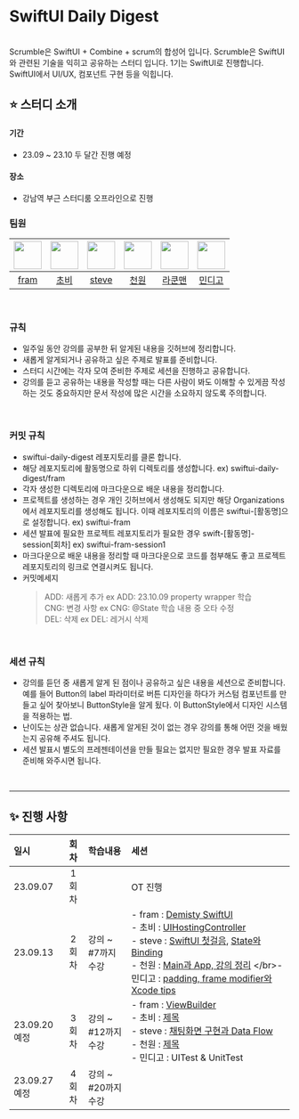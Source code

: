 # SwiftUI Daily Digest
<br/>
Scrumble은 SwiftUI + Combine + scrum의 합성어 입니다. Scrumble은 SwiftUI와 관련된 기술을 익히고 공유하는 스터디 입니다. 
1기는 SwiftUI로 진행합니다. SwiftUI에서 UI/UX, 컴포넌트 구현 등을 익힙니다. 

## ⭐️ 스터디 소개
#### 기간
- 23.09 ~ 23.10 두 달간 진행 예정

#### 장소
- 강남역 부근 스터디룸 오프라인으로 진행


### 팀원
|<img src="https://avatars.githubusercontent.com/u/115457023?v=4" href="https://github.com/youabledev" width="50" height="50"/>|<img src="https://avatars.githubusercontent.com/u/77331348?v=4" href="https://github.com/soobin-k" width="50" height="50"/>|<img src="https://avatars.githubusercontent.com/u/99154211?v=4" href="https://github.com/woozoobro" width="50" height="50"/>|<img src="https://avatars.githubusercontent.com/u/92036498?v=4" href="https://github.com/Yoon-hub" width="50" height="50"/>|<img src="https://avatars.githubusercontent.com/u/117285592?v=4" href="https://github.com/parkjawonocu" width="50" height="50"/>|<img src="https://avatars.githubusercontent.com/u/75626237?v=4" href="https://github.com/mingging" width="50" height="50"/>|
|:--:|:--:|:--:|:--:|:--:|:--:|
|[fram](https://github.com/youabledev)|[초비](https://github.com/soobin-k)|[steve](https://github.com/woozoobro)|[천원](https://github.com/Yoon-hub)|[라쿤맨](https://github.com/parkjawonocu)|[민디고](https://github.com/mingging)|
<br/>

### 규칙
- 일주일 동안 강의를 공부한 뒤 알게된 내용을 깃허브에 정리합니다.
- 새롭게 알게되거나 공유하고 싶은 주제로 발표를 준비합니다.
- 스터디 시간에는 각자 모여 준비한 주제로 세션을 진행하고 공유합니다.
- 강의를 듣고 공유하는 내용을 작성할 때는 다른 사람이 봐도 이해할 수 있게끔 작성하는 것도 중요하지만 문서 작성에 많은 시간을 소요하지 않도록 주의합니다.
<br/>

### 커밋 규칙
- swiftui-daily-digest 레포지토리를 클론 합니다.
- 해당 레포지토리에 활동명으로 하위 디렉토리를 생성합니다. ex) swiftui-daily-digest/fram
- 각자 생성한 디렉토리에 마크다운으로 배운 내용을 정리합니다.
- 프로젝트를 생성하는 경우 개인 깃허브에서 생성해도 되지만 해당 Organizations 에서 레포지토리를 생성해도 됩니다. 이때 레포지토리의 이름은 swiftui-[활동명]으로 설정합니다. ex) swiftui-fram
- 세션 발표에 필요한 프로젝트 레포지토리가 필요한 경우 swift-[활동명]-session[회차] ex) swiftui-fram-session1
- 마크다운으로 배운 내용을 정리할 때 마크다운으로 코드를 첨부해도 좋고 프로젝트 레포지토리의 링크로 연결시켜도 됩니다.
- 커밋메세지
  > ADD: 새롭게 추가 ex ADD: 23.10.09 property wrapper 학습<br/>
  > CNG: 변경 사항 ex CNG: @State 학습 내용 중 오타 수정<br/>
  > DEL: 삭제 ex DEL: 레거시 삭제 <br/>

<br/>

### 세션 규칙
- 강의를 듣던 중 새롭게 알게 된 점이나 공유하고 싶은 내용을 세션으로 준비합니다. 예를 들어 Button의 label 파라미터로 버튼 디자인을 하다가 커스텀 컴포넌트를 만들고 싶어 찾아보니 ButtonStyle을 알게 됬다. 이 ButtonStyle에서 디자인 시스템을 적용하는 법.
- 난이도는 상관 없습니다. 새롭게 알게된 것이 없는 경우 강의를 통해 어떤 것을 배웠는지 공유해 주셔도 됩니다.
- 세션 발표시 별도의 프레젠테이션을 만들 필요는 없지만 필요한 경우 발표 자료를 준비해 와주시면 됩니다.
<br/>

----------
## ✨ 진행 사항
|일시|회차|학습내용|세션|
|:--|:--:|:--|:--|
|23.09.07|1회차||OT 진행|
|23.09.13|2회차|강의 ~ #7까지 수강|- fram : [Demisty SwiftUI](https://github.com/ScrumbleSwiftUIAndCombine/swiftui-daily-digest/blob/main/fram/wwdc/DemystifySwiftUI.md) </br>- 초비 : [UIHostingController](https://github.com/ScrumbleSwiftUIAndCombine/swiftui-daily-digest/blob/main/chobi/2%ED%9A%8C%EC%B0%A8/2%ED%9A%8C%EC%B0%A8%20%EC%84%B8%EC%85%98.md) </br>- steve : [SwiftUI 첫걸음](https://github.com/ScrumbleSwiftUIAndCombine/swiftui-daily-digest/blob/main/steve/WWDC%EC%84%B8%EC%85%98/SwiftUI%20%EC%B2%AB%EA%B1%B8%EC%9D%8C.md), [State와 Binding](https://www.youtube.com/watch?v=4s4QAyiYWwc) </br>- 천원 : [Main과 App, 강의 정리](https://github.com/ScrumbleSwiftUIAndCombine/swiftui-daily-digest/blob/main/won/SwiftUI%201%EC%A3%BC%EC%B0%A8(1~7).md) </br>- 민디고 : [padding, frame modifier와 Xcode tips](https://github.com/ScrumbleSwiftUIAndCombine/swiftui-daily-digest/blob/main/mindigo/SwfitUI%20fundametal%20Tutorial/%EB%8F%84%EC%8B%9C/session-2-share.md) </br>|
|23.09.20 예정|3회차|강의 ~ #12까지 수강|- fram : [ViewBuilder](https://github.com/ScrumbleSwiftUIAndCombine/swiftui-daily-digest/blob/main/fram/lecture/ViewBuilderInUse.md) </br>- 초비 : [제목]() </br>- steve : [채팅화면 구현과 Data Flow](https://github.com/ScrumbleSwiftUIAndCombine/swiftui-daily-digest/blob/main/steve/230920_Fram%20Study.md) </br>- 천원 : [제목]() </br>- 민디고 : UITest & UnitTest </br>|
|23.09.27 예정|4회차|강의 ~ #20까지 수강||
